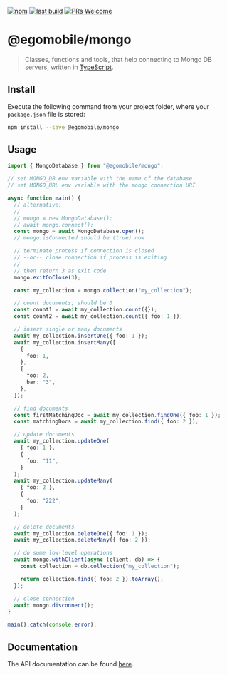 [![npm](https://img.shields.io/npm/v/@egomobile/mongo.svg)](https://www.npmjs.com/package/@egomobile/mongo)
[![last build](https://img.shields.io/github/workflow/status/egomobile/node-mongo/Publish)](https://github.com/egomobile/node-mongo/actions?query=workflow%3APublish)
[![PRs Welcome](https://img.shields.io/badge/PRs-welcome-brightgreen.svg?style=flat-square)](https://github.com/egomobile/node-mongo/pulls)

# @egomobile/mongo

> Classes, functions and tools, that help connecting to Mongo DB servers, written in [TypeScript](https://www.typescriptlang.org/).

## Install

Execute the following command from your project folder, where your `package.json` file is stored:

```bash
npm install --save @egomobile/mongo
```

## Usage

```typescript
import { MongoDatabase } from "@egomobile/mongo";

// set MONGO_DB env variable with the name of the database
// set MONGO_URL env variable with the mongo connection URI

async function main() {
  // alternative:
  //
  // mongo = new MongoDatabase();
  // await mongo.connect();
  const mongo = await MongoDatabase.open();
  // mongo.isConnected should be (true) now

  // terminate process if connection is closed
  // --or-- close connection if process is exiting
  //
  // then return 3 as exit code
  mongo.exitOnClose(3);

  const my_collection = mongo.collection("my_collection");

  // count documents; should be 0
  const count1 = await my_collection.count({});
  const count2 = await my_collection.count({ foo: 1 });

  // insert single or many documents
  await my_collection.insertOne({ foo: 1 });
  await my_collection.insertMany([
    {
      foo: 1,
    },
    {
      foo: 2,
      bar: "3",
    },
  ]);

  // find documents
  const firstMatchingDoc = await my_collection.findOne({ foo: 1 });
  const matchingDocs = await my_collection.find({ foo: 2 });

  // update documents
  await my_collection.updateOne(
    { foo: 1 },
    {
      foo: "11",
    }
  );
  await my_collection.updateMany(
    { foo: 2 },
    {
      foo: "222",
    }
  );

  // delete documents
  await my_collection.deleteOne({ foo: 1 });
  await my_collection.deleteMany({ foo: 2 });

  // do some low-level operations
  await mongo.withClient(async (client, db) => {
    const collection = db.collection("my_collection");

    return collection.find({ foo: 2 }).toArray();
  });

  // close connection
  await mongo.disconnect();
}

main().catch(console.error);
```

## Documentation

The API documentation can be found [here](https://egomobile.github.io/node-mongo/).
